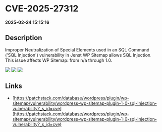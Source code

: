 # CVE-2025-27312

**2025-02-24 15:15:16**

## Description
Improper Neutralization of Special Elements used in an SQL Command ('SQL Injection') vulnerability in Jenst WP Sitemap allows SQL Injection. This issue affects WP Sitemap: from n/a through 1.0.

![](https://img.shields.io/static/v1?label=Score&message=8.5&color=red)
![](https://img.shields.io/static/v1?label=Severity&message=HIGH&color=red)
![](https://img.shields.io/static/v1?label=CWE&message=SQL&color=green)

## Links
- [https://patchstack.com/database/wordpress/plugin/wp-sitemap/vulnerability/wordpress-wp-sitemap-plugin-1-0-sql-injection-vulnerability?_s_id=cve](https://patchstack.com/database/wordpress/plugin/wp-sitemap/vulnerability/wordpress-wp-sitemap-plugin-1-0-sql-injection-vulnerability?_s_id=cve)
